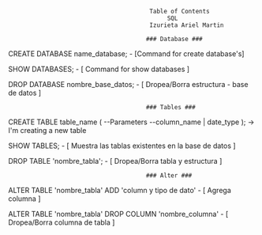                                             Table of Contents
                                                 SQL
                                            Izurieta Ariel Martin

                                           ### Database ###
CREATE DATABASE name_database; - [Command for create database's]

SHOW DATABASES; - [ Command for show databases ]

DROP DATABASE nombre_base_datos; - [ Dropea/Borra estructura - base de datos ]


                                           ### Tables ###
CREATE TABLE table_name ( --Parameters --column_name | date_type ); -> I'm creating a new table

SHOW TABLES; - [ Muestra las tablas existentes en la base de datos ]

DROP TABLE 'nombre_tabla'; - [ Dropea/Borra tabla y estructura ]


                                           ### Alter ###
ALTER TABLE 'nombre_tabla' ADD 'column y tipo de dato' - [ Agrega columna ]

ALTER TABLE 'nombre_tabla' DROP COLUMN 'nombre_columna' - [ Dropea/Borra columna de tabla ] 


